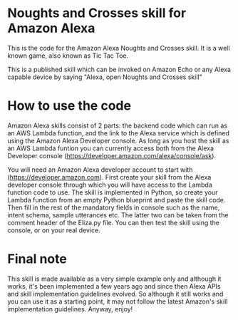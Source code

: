 # Noughts and Crosses skill for Amazon Alexa

This is the code for the Amazon Alexa Noughts and Crosses skill. It is a well known game, also known as Tic Tac Toe.

This is a published skill which can be invoked on Amazon Echo or any Alexa capable device by saying "Alexa, open Noughts and Crosses skill"

# How to use the code

Amazon Alexa skills consist of 2 parts: the backend code which can run as an AWS Lambda function, and the link to the Alexa service which is defined using the Amazon Alexa Developer console. As long as you host the skill as an AWS Lambda funtion you can currently access both from the Alexa Developer console (https://developer.amazon.com/alexa/console/ask).

You will need an Amazon Alexa developer account to start with (https://developer.amazon.com). First create your skill from the Alexa developer console through which you will have access to the Lambda function code to use. The skill is implemented in Python, so  create your Lambda function from an empty Python blueprint and paste the skill code. Then fill in the rest of the mandatory fields in console such as the name, intent schema, sample utterances etc. The latter two can be taken from the comment header of the Eliza.py file. You can then test the skill using the console, or on your real device.

# Final note

This skill is made available as a very simple example only and although it works, it's been implemented a few years ago and since then Alexa APIs and skill implementation guidelines evolved. So although it still works and you can use it as a starting point, it may not follow the latest Amazon's skill implementation guidelines. Anyway, enjoy!
